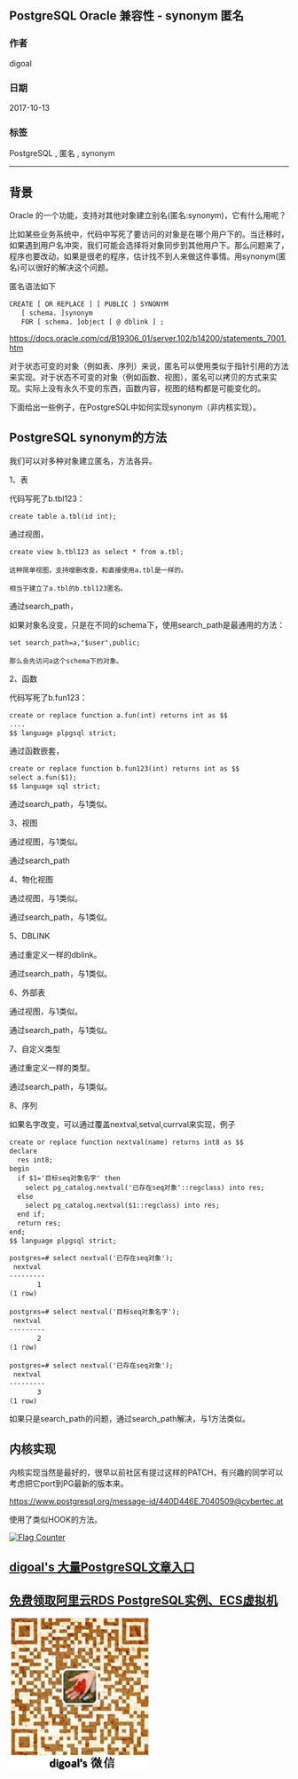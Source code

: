## PostgreSQL Oracle 兼容性 - synonym 匿名    
                               
### 作者              
digoal              
              
### 日期               
2017-10-13              
                
### 标签              
PostgreSQL , 匿名 , synonym   
                          
----                          
                           
## 背景      
Oracle 的一个功能，支持对其他对象建立别名(匿名:synonym)，它有什么用呢？  
  
比如某些业务系统中，代码中写死了要访问的对象是在哪个用户下的。当迁移时，如果遇到用户名冲突，我们可能会选择将对象同步到其他用户下。那么问题来了，程序也要改动，如果是很老的程序，估计找不到人来做这件事情。用synonym(匿名)可以很好的解决这个问题。  
  
匿名语法如下  
  
```  
CREATE [ OR REPLACE ] [ PUBLIC ] SYNONYM  
   [ schema. ]synonym   
   FOR [ schema. ]object [ @ dblink ] ;  
```  
  
https://docs.oracle.com/cd/B19306_01/server.102/b14200/statements_7001.htm  
  
对于状态可变的对象（例如表、序列）来说，匿名可以使用类似于指针引用的方法来实现。对于状态不可变的对象（例如函数、视图），匿名可以拷贝的方式来实现。实际上没有永久不变的东西，函数内容，视图的结构都是可能变化的。  
  
下面给出一些例子，在PostgreSQL中如何实现synonym（非内核实现）。  
  
## PostgreSQL synonym的方法  
我们可以对多种对象建立匿名，方法各异。  
  
1、表  
  
代码写死了b.tbl123：  
  
```  
create table a.tbl(id int);  
```  
  
通过视图，  
  
```  
create view b.tbl123 as select * from a.tbl;  
  
这种简单视图，支持增删改查，和直接使用a.tbl是一样的。  
  
相当于建立了a.tbl的b.tbl123匿名。  
```  
  
通过search_path，  
  
如果对象名没变，只是在不同的schema下，使用search_path是最通用的方法：  
  
```  
set search_path=a,"$user",public;  
  
那么会先访问a这个schema下的对象。  
```  
  
2、函数  
  
代码写死了b.fun123：  
  
```  
create or replace function a.fun(int) returns int as $$  
....  
$$ language plpgsql strict;  
```  
  
通过函数嵌套，  
  
```  
create or replace function b.fun123(int) returns int as $$  
select a.fun($1);  
$$ language sql strict;  
```  
  
通过search_path，与1类似。  
  
3、视图  
  
通过视图，与1类似。  
  
通过search_path  
  
4、物化视图  
  
通过视图，与1类似。  
  
通过search_path，与1类似。  
  
5、DBLINK  
  
通过重定义一样的dblink。  
  
通过search_path，与1类似。  
  
6、外部表  
  
通过视图，与1类似。  
  
通过search_path，与1类似。  
  
7、自定义类型  
  
通过重定义一样的类型。  
  
通过search_path，与1类似。  
  
8、序列  
  
如果名字改变，可以通过覆盖nextval,setval,currval来实现，例子  
  
```  
create or replace function nextval(name) returns int8 as $$  
declare  
  res int8;  
begin  
  if $1='目标seq对象名字' then  
    select pg_catalog.nextval('已存在seq对象'::regclass) into res;  
  else  
    select pg_catalog.nextval($1::regclass) into res;  
  end if;  
  return res;  
end;  
$$ language plpgsql strict;  
```  
  
```  
postgres=# select nextval('已存在seq对象');  
 nextval   
---------  
       1  
(1 row)  
  
postgres=# select nextval('目标seq对象名字');  
 nextval   
---------  
       2  
(1 row)  
  
postgres=# select nextval('已存在seq对象');  
 nextval   
---------  
       3  
(1 row)  
```  
  
如果只是search_path的问题，通过search_path解决，与1方法类似。  
  
## 内核实现  
内核实现当然是最好的，很早以前社区有提过这样的PATCH，有兴趣的同学可以考虑把它port到PG最新的版本来。  
  
https://www.postgresql.org/message-id/440D446E.7040509@cybertec.at  
  
使用了类似HOOK的方法。  
  
  
<a rel="nofollow" href="http://info.flagcounter.com/h9V1"  ><img src="http://s03.flagcounter.com/count/h9V1/bg_FFFFFF/txt_000000/border_CCCCCC/columns_2/maxflags_12/viewers_0/labels_0/pageviews_0/flags_0/"  alt="Flag Counter"  border="0"  ></a>  
  
  
  
  
  
  
## [digoal's 大量PostgreSQL文章入口](https://github.com/digoal/blog/blob/master/README.md "22709685feb7cab07d30f30387f0a9ae")
  
  
## [免费领取阿里云RDS PostgreSQL实例、ECS虚拟机](https://free.aliyun.com/ "57258f76c37864c6e6d23383d05714ea")
  
  
![digoal's weixin](../pic/digoal_weixin.jpg "f7ad92eeba24523fd47a6e1a0e691b59")
  
